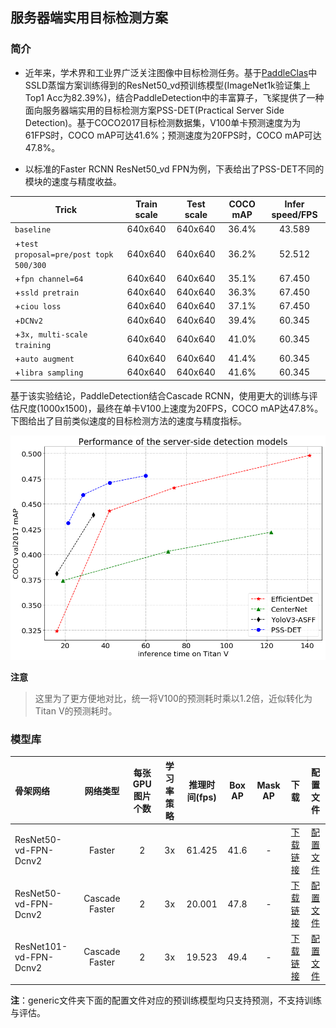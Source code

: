 ## 服务器端实用目标检测方案

### 简介

* 近年来，学术界和工业界广泛关注图像中目标检测任务。基于[PaddleClas](https://github.com/PaddlePaddle/PaddleClas)中SSLD蒸馏方案训练得到的ResNet50_vd预训练模型(ImageNet1k验证集上Top1 Acc为82.39%)，结合PaddleDetection中的丰富算子，飞桨提供了一种面向服务器端实用的目标检测方案PSS-DET(Practical Server Side Detection)。基于COCO2017目标检测数据集，V100单卡预测速度为为61FPS时，COCO mAP可达41.6%；预测速度为20FPS时，COCO mAP可达47.8%。

* 以标准的Faster RCNN ResNet50_vd FPN为例，下表给出了PSS-DET不同的模块的速度与精度收益。

| Trick | Train scale | Test scale |  COCO mAP | Infer speed/FPS |
|- |:-: |:-: | :-: | :-: |
| `baseline` | 640x640 | 640x640 | 36.4% | 43.589 |
| +`test proposal=pre/post topk 500/300` | 640x640 | 640x640 | 36.2% | 52.512 |
| +`fpn channel=64` | 640x640 | 640x640 | 35.1% | 67.450 |
| +`ssld pretrain` | 640x640 | 640x640 | 36.3% | 67.450 |
| +`ciou loss` | 640x640 | 640x640 | 37.1% | 67.450 |
| +`DCNv2` | 640x640 | 640x640 | 39.4% | 60.345 |
| +`3x, multi-scale training` | 640x640 | 640x640 | 41.0% | 60.345 |
| +`auto augment` | 640x640 | 640x640 | 41.4% | 60.345 |
| +`libra sampling` | 640x640 | 640x640 | 41.6% | 60.345 |


基于该实验结论，PaddleDetection结合Cascade RCNN，使用更大的训练与评估尺度(1000x1500)，最终在单卡V100上速度为20FPS，COCO mAP达47.8%。下图给出了目前类似速度的目标检测方法的速度与精度指标。


![pssdet](../../docs/images/pssdet.png)

**注意**
> 这里为了更方便地对比，统一将V100的预测耗时乘以1.2倍，近似转化为Titan V的预测耗时。


### 模型库

| 骨架网络             | 网络类型       | 每张GPU图片个数 | 学习率策略 |推理时间(fps) | Box AP | Mask AP |                           下载                          | 配置文件 |
| :---------------------- | :-------------:  | :-------: | :-----: | :------------: | :----: | :-----: | :-------------: | :-----: |
| ResNet50-vd-FPN-Dcnv2         | Faster     |     2     |   3x    |     61.425     |  41.6  |    -    | [下载链接](https://paddlemodels.bj.bcebos.com/object_detection/faster_rcnn_dcn_r50_vd_fpn_3x_server_side.tar) |  [配置文件](https://github.com/PaddlePaddle/PaddleDetection/tree/release/2.1/static/configs/rcnn_enhance/faster_rcnn_dcn_r50_vd_fpn_3x_server_side.yml) |
| ResNet50-vd-FPN-Dcnv2         | Cascade Faster     |     2     |   3x    |     20.001     |  47.8  |    -    | [下载链接](https://paddlemodels.bj.bcebos.com/object_detection/cascade_rcnn_dcn_r50_vd_fpn_3x_server_side.tar) | [配置文件](https://github.com/PaddlePaddle/PaddleDetection/tree/release/2.1/static/configs/rcnn_enhance/cascade_rcnn_dcn_r50_vd_fpn_3x_server_side.yml) |
| ResNet101-vd-FPN-Dcnv2         | Cascade Faster     |     2     |   3x    |     19.523     |  49.4  |    -    | [下载链接](https://paddlemodels.bj.bcebos.com/object_detection/cascade_rcnn_dcn_r101_vd_fpn_3x_server_side.pdparams) | [配置文件](https://github.com/PaddlePaddle/PaddleDetection/tree/release/2.1/static/configs/rcnn_enhance/cascade_rcnn_dcn_r101_vd_fpn_3x_server_side.yml) |


**注**：generic文件夹下面的配置文件对应的预训练模型均只支持预测，不支持训练与评估。
